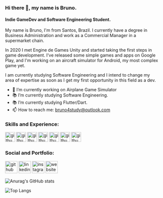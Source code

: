 ### Hi there 👋, my name is Bruno.
#### Indie GameDev and Software Engineering Student.
My name is Bruno, I'm from Santos, Brazil. I currently have a degree in Business Administration and work as a Commercial Manager in a supermarket chain.

In 2020 I met Engine de Games Unity and started taking the first steps in game development. I've released some simple games and apps on Google Play, and I'm working on an aircraft simulator for Android, my most complex game yet.

I am currently studying Software Engineering and I intend to change my area of ​​expertise as soon as I get my first opportunity in this field as a dev.

- 🔭 I’m currently working on Airplane Game Simulator
- :books: I’m currently studying Software Engineering. 
- :books: I’m currently studying Flutter/Dart. 
- 📫 How to reach me: bruno4study@outlook.com 

### Skills and Experience:

<img src='https://cdn.icon-icons.com/icons2/2107/PNG/512/file_type_flutter_icon_130599.png' alt='github' height='32'> <img src='https://user-images.githubusercontent.com/26507463/53453892-49908900-3a04-11e9-9dce-77ed3d694326.png' alt='github' height='32'> <img src='https://img.icons8.com/color/344/firebase.png' alt='github' height='32'> <img src='https://cdn-icons-png.flaticon.com/512/4492/4492311.png' alt='github' height='32'> <img src='https://iconape.com/wp-content/png_logo_vector/c-sharp-c-logo.png' alt='github' height='32'> <img src='https://cdn.icon-icons.com/icons2/159/PNG/256/java_22523.png' alt='github' height='32'> <img src='https://cdn-icons-png.flaticon.com/512/5969/5969294.png' alt='github' height='32'> 

### Social and Portfolio:

[<img src='https://cdn.jsdelivr.net/npm/simple-icons@3.0.1/icons/github.svg' alt='github' height='40'>](https://github.com/sbrunolima)  [<img src='https://cdn.icon-icons.com/icons2/99/PNG/512/linkedin_socialnetwork_17441.png' alt='linkedin' height='40'>](https://www.linkedin.com/in/bruno-l-santos-793086234/)  [<img src='https://cdn.icon-icons.com/icons2/1753/PNG/512/iconfinder-social-media-applications-3instagram-4102579_113804.png' alt='instagram' height='40'>](https://www.instagram.com/sbrun.lima/)  [<img src='https://cdn.icon-icons.com/icons2/923/PNG/512/google_play_icon-icons.com_72023.png' alt='website' height='40'>](https://play.google.com/store/apps/developer?id=IDDOSAA)  

![Anurag's GitHub stats](https://github-readme-stats.vercel.app/api?username=sbrunolima&show_icons=true&theme=dark)

![Top Langs](https://github-readme-stats.vercel.app/api/top-langs/?username=sbrunolima&layout=compact&theme=dark)
